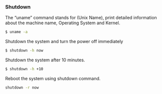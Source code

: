 


### Shutdown

The “uname” command stands for (Unix Name), print detailed information about the machine name, Operating System and Kernel.

```bash
$ uname -a
```


Shutdown the system and turn the power off immediately

``` bash 
$ shutdown -h now

```

Shutdown the system after 10 minutes.

```bash
$ shutdown -h +10

```

Reboot the system using shutdown command.

```bash
shutdown -r now
```